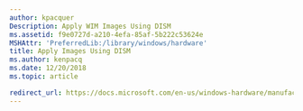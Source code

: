 ```yaml
---
author: kpacquer
Description: Apply WIM Images Using DISM
ms.assetid: f9e0727d-a210-4efa-85af-5b222c53624e
MSHAttr: 'PreferredLib:/library/windows/hardware'
title: Apply Images Using DISM
ms.author: kenpacq
ms.date: 12/20/2018
ms.topic: article

redirect_url: https://docs.microsoft.com/en-us/windows-hardware/manufacture/desktop/capture-and-apply-using-a-single-wim.md
---
```

<!--

# Apply WIM Images Using DISM

Deploy Windows images captured from your reference computer to one or more destination computers. 

If you're deploying an image captured as a **.FFU file**, the image will format and apply partitions to the entire drive. To learn more, see [Deploy Windows using Full Flash Update (FFU)](deploy-windows-using-full-flash-update--ffu.md).

If you're deploying an image captured as a **.WIM file**, you'll need to wipe the disk, add drive partitions, apply the image, and set up system and recovery partitions. (Note, Microsoft Reserved partitions (MSR) are managed by the computer. Do not modify these partitions.)


## Apply the images

You can apply images using our [sample scripts](http://download.microsoft.com/download/3/F/2/3F2646EF-D589-498C-9F07-DE5549BE018E/USB-B.zip). These scripts work with both .WIM and .FFU images. Run `ApplyImage.bat` in the `Deployment` folder of the sample scripts download.

Or, use the steps in this section to create your own scripts.

### .FFU images
See [Windows Full Flash Update (FFU) images, Deploy FFU](deploy-windows-using-full-flash-update--ffu.md#DeployFFU)

### .WIM images

1. Boot the destination computer to Windows PE. For more information, see [Windows PE (WinPE) Technical Reference](winpe-intro.md).

2. Connect to the network distribution share, USB drive, or file location where your Windows image is stored. In this example, we connect the N: drive to a network share:

    ```
    net use n: \\server\share
    ```
    
    If prompted, provide your network credentials.

3. Wipe the disk and create partitions. 

   a. At the Windows PE command prompt, type `diskpart` to start the **Diskpart** tool.
   b. Create your partitions. The partition structure on the destination computer should match the partition structure of the reference computer. 

    For examples of recommended partition structures, see [Configure UEFI/GPT-Based Hard Drive Partitions](configure-uefigpt-based-hard-drive-partitions.md#relatedsamplefiles) (most common) and [Configure BIOS/MBR-Based Hard Drive Partitions](configure-biosmbr-based-hard-drive-partitions.md#relatedsamplefiles).

    > [Note
    > You can automate this task with the `diskpart /s <script>` command. For more information, see [Diskpart Command line syntax](http://go.microsoft.com/fwlink/?LinkId=128458).

5.  Use DISM to apply images to your Windows partition.

    For each partition that you apply an image to, run the **DISM** **/apply-image** /imageFile: *&lt;image\_file&gt;* /index:*&lt;index\_number&gt;* /ApplyDir:*&lt;image\_path&gt;* command.

    ```
    Dism /apply-image /imagefile:"N:\Images\my-windows-partition.wim" /index:1 /ApplyDir:C:\
    ```

    **Note**  If the DISM /Apply-Image command fails, make sure you’re using a [supported version of DISM](dism-supported-platforms.md) for that Windows image. For example, to apply a Windows 10 image, you’ll need the Windows 10 version of DISM.

6.  To set up a system partition, you can use BCDboot to copy a simple set of system files to a system partition. These files include boot configuration data (BCD) information that is used to start Windows:

    Use the BCDboot tool to copy common system partition files and to initialize boot configuration data:

    ```
    C:\Windows\System32\bcdboot C:\Windows /l en-US
    ```

    For more information about the BCDboot tool, see [BCDboot Command-Line Options](bcdboot-command-line-options-techref-di.md).

    **Note**  
    Alternatively, you can also set up the system partition by applying a .WIM image, for example:

    `Dism /apply-image /imagefile:N:\Images\my-system-partition.wim /index:1 /ApplyDir:S:\`

7.  Set up the [Windows Recovery Environment](deploy-windows-re.md).

At this point, you can optionally make more changes to the image (see [Service an applied Windows image](service-an-applied-windows-image.md)).

Or, just reboot the PC. After a setup period, Windows starts the Out of Box Experience (or [Audit Mode](boot-windows-to-audit-mode-or-oobe.md)).

> [!Note]
> If you receive the error message: **Bootmgr not found. Press CTRL+ALT+DEL**, this indicates that Windows cannot identify the boot information in the active partition. If you receive this error message, check the following:
> 
> -   Use the DiskPart tool to check to make sure that the system partition is set to Active.
> 
> -   Check to make sure that the active partition includes system files.

## <span id="related_topics"></span>Related topics


[Capture Images of Hard Disk Partitions Using DISM](capture-images-of-hard-disk-partitions-using-dism.md)

[Boot Windows to Audit Mode or OOBE](boot-windows-to-audit-mode-or-oobe.md)

[DISM Image Management Command-Line Options](dism-image-management-command-line-options-s14.md)

[Applying Images using a script](http://go.microsoft.com/fwlink/?LinkId=618399)

 
-->
 